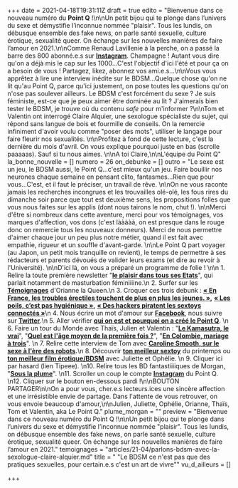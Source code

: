 +++
date = 2021-04-18T19:31:11Z
draft = true
edito = "Bienvenue dans ce nouveau numéro du **Point Q** !\n\nUn petit bijou qui te plonge dans l’univers du sexe et démystifie l’inconnue nommée \"plaisir\". Tous les lundis, on débusque ensemble des fake news, on parle santé sexuelle, culture érotique, sexualité queer. On échange sur les nouvelles manières de faire l’amour en 2021.\n\nComme Renaud Lavillenie à la perche, on a passé la barre des 800 abonné.e.s sur [**Instagram**](https://www.instagram.com/lepoint.q/). Champagne ! Autant vous dire qu'on a déjà mis le cap sur les 1000...C'est l'objectif d'ici l'été et pour ça on a besoin de vous ! Partagez, likez, abonnez vos ami.e.s...\n\nVous vous apprêtez à lire une interview inédite sur le BDSM...Quelque chose qu'on ne lit qu'au Point Q, parce qu'ici justement, on pose toutes les questions qu'on n'ose pas soulever ailleurs. Le BDSM c'est forcément du sexe ? Je suis féministe, est-ce que je peux aimer être dominée au lit ? J'aimerais bien tester le BDSM, je trouve où du contenu _safe_ pour m'informer ?\n\nTom et Valentin ont interrogé Claire Alquier, une sexologue spécialiste du sujet, qui répond sans langue de bois et fourmille de conseils. On la remercie infiniment d'avoir voulu comme \"poser des mots\", utiliser le langage pour faire fleurir nos sexualités. \n\nProfitez à fond de cette lecture, c'est la dernière du mois d'avril. On vous explique pourquoi juste en bas (scrolle paaaaas). Sauf si tu nous aimes. \n\nA toi Claire,\n\nL'équipe du Point Q"
la_bonne_nouvelle = []
numero = 26
on_debunke = []
outro = "Le sexe est un jeu, le BDSM aussi, le Point Q...c'est mieux qu'un jeu. Faire bouillir nos neurones chaque semaine en pensant clito, fantasmes...Rien que pour vous...C'est, et il faut le préciser, un travail de rêve. \n\nOn ne vous raconte jamais les recherches incongrues et les trouvailles olé-olé, les fous rires du dimanche soir parce que tout est deuxième sens, les propositions folles que vous nous faites sur les applis (dont nous tairons le nom, chut !). \n\nMerci d'être si nombreux dans cette aventure, merci pour vos témoignages, vos marques d'affection, vos dons (c'est lààààà, on est presque dans le rouge donc on remercie tous les nouveaux donneurs). Merci de nous permettre d'aimer chaque jour un peu plus notre métier, quand il est fait avec empathie, rigueur et un souffle d'avant-garde. \n\nLe Point Q part voyager (au Japon, un petit mois tranquille on revient), le temps de permettre à ses rédacteurs et parents dévoués de valider leurs exams (et dire au revoir à l'Université). \n\nD'ici là, on vous a préparé un programme de folie ! \n\n 1. Relire la toute première newsletter \"[**le plaisir dans tous ses Etats**](https://lepointq.com/newsletters/le-plaisir-dans-tous-ses-etats/)\", qui parlait notamment de masturbation féminiiiine.\n 2. Surfer sur les [**Témoignages**](https://lepointq.com/articles/20-11/et-toi-le-sexe-oral/) d'Orianne la Queen.\n 3. Croquer ces trois debunk : [**« En France, les troubles érectiles touchent de plus en plus les jeunes. »**](https://lepointq.com/articles/20-11/en-france-les-troubles-erectiles-touchent-de-plus-en-plus-les-jeunes/)**,** [**« Les poils, c’est pas hygiénique »**](https://lepointq.com/articles/21-01/les-poils-c-est-pas-hygienique/)**,** [**« Des hackers piratent les sextoys connectés »**](https://lepointq.com/articles/21-02/des-hackers-piratent-les-sextoys-connectes/)\n 4. Nous écrire un mot d'amour sur [**Facebook**](https://www.facebook.com/lepointq.news), nous suivre sur [**Twitter**](https://twitter.com/LePointQ).\n 5. Aller vérifier [**qui on est et pourquoi on a créé le Point Q**](https://lepointq.com/kezako/). \n 6. Faire un tour du Monde avec Thaïs, Julien et Valentin : \"[**Le Kamasutra, le vrai**](https://lepointq.com/articles/20-10/le-kamasutra-le-vrai/)\", \"[**Quel est l'âge moyen de la première fois ?**](https://lepointq.com/articles/21-02/quel-est-l-age-moyen-de-la-premiere-fois/)\", \"[**En Colombie, mariage à trois**](https://lepointq.com/articles/21-03/menages-a-trois/)\". \n 7. Relire cette interview de Tom avec [**Caroline Smooth, sur le sexe à l'ère des robots**](https://lepointq.com/newsletters/les-gens-ont-peur-des-robots-mais-ils-baisent-comme-des-robots/)**.**\n 8. Découvrir [**ton meilleur sextoy**](https://lepointq.com/articles/20-11/dis-moi-qui-tu-es-je-te-propose-un-sextoy/) du printemps ou [**ton meilleur film érotique/BDSM**](https://lepointq.com/articles/21-04/dis-moi-tout-bas-tout-c-que-t-aimerais-de-moi/) avec Juliette et Ophélie. \n 9. Cliquer ici par hasard (lien Tipeee). \n10. Relire tous les BD fantastiiiiques de Morgan, \"[**Sous la plume**](https://lepointq.com/articles/)\". \n11. Scroller un coup le compte [**Instagram**](https://www.instagram.com/lepoint.q/) du Point Q. \n12. Cliquer sur le bouton en-dessous pardi !\n\nBOUTON PARTAGER\n\nOn a pour vous, cher.e.s lecteurs.ices une sincère affection et une irrésistible envie de partage. Dans l'attente de vous retrouver, on vous envoie beaucoup d'amour,\n\nJulien, Juliette, Ophélie, Orianne, Thaïs, Tom et Valentin, aka Le Point Q."
plume_morgan = ""
preview = "Bienvenue dans ce nouveau numéro du Point Q !\n\nUn petit bijou qui te plonge dans l’univers du sexe et démystifie l’inconnue nommée \"plaisir\". Tous les lundis, on débusque ensemble des fake news, on parle santé sexuelle, culture érotique, sexualité queer. On échange sur les nouvelles manières de faire l’amour en 2021."
temoignages = "articles/21-04/parlons-bdsm-avec-la-sexologue-claire-alquier.md"
title = " \"Le BDSM ce n'est pas que des pratiques sexuelles, pour certain.e.s c'est un art de vivre\""
vu_d_ailleurs = []

+++
